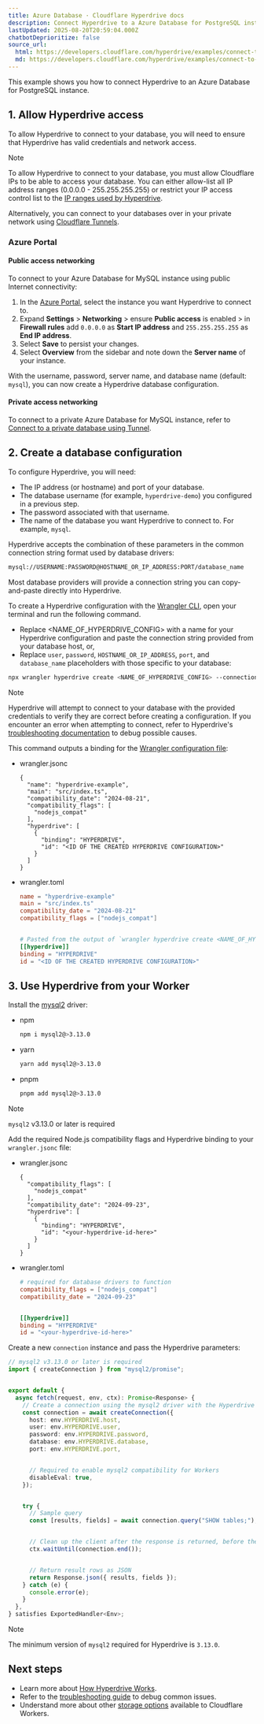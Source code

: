 ```yaml
---
title: Azure Database · Cloudflare Hyperdrive docs
description: Connect Hyperdrive to a Azure Database for PostgreSQL instance.
lastUpdated: 2025-08-20T20:59:04.000Z
chatbotDeprioritize: false
source_url:
  html: https://developers.cloudflare.com/hyperdrive/examples/connect-to-mysql/mysql-database-providers/azure/
  md: https://developers.cloudflare.com/hyperdrive/examples/connect-to-mysql/mysql-database-providers/azure/index.md
---
```


This example shows you how to connect Hyperdrive to an Azure Database for PostgreSQL instance.

## 1. Allow Hyperdrive access

To allow Hyperdrive to connect to your database, you will need to ensure that Hyperdrive has valid credentials and network access.

Note

To allow Hyperdrive to connect to your database, you must allow Cloudflare IPs to be able to access your database. You can either allow-list all IP address ranges (0.0.0.0 - 255.255.255.255) or restrict your IP access control list to the [IP ranges used by Hyperdrive](https://developers.cloudflare.com/hyperdrive/configuration/firewall-and-networking-configuration/).

Alternatively, you can connect to your databases over in your private network using [Cloudflare Tunnels](https://developers.cloudflare.com/hyperdrive/configuration/connect-to-private-database/).

### Azure Portal

#### Public access networking

To connect to your Azure Database for MySQL instance using public Internet connectivity:

1. In the [Azure Portal](https://portal.azure.com/), select the instance you want Hyperdrive to connect to.
2. Expand **Settings** > **Networking** > ensure **Public access** is enabled > in **Firewall rules** add `0.0.0.0` as **Start IP address** and `255.255.255.255` as **End IP address**.
3. Select **Save** to persist your changes.
4. Select **Overview** from the sidebar and note down the **Server name** of your instance.

With the username, password, server name, and database name (default: `mysql`), you can now create a Hyperdrive database configuration.

#### Private access networking

To connect to a private Azure Database for MySQL instance, refer to [Connect to a private database using Tunnel](https://developers.cloudflare.com/hyperdrive/configuration/connect-to-private-database/).

## 2. Create a database configuration

To configure Hyperdrive, you will need:

* The IP address (or hostname) and port of your database.
* The database username (for example, `hyperdrive-demo`) you configured in a previous step.
* The password associated with that username.
* The name of the database you want Hyperdrive to connect to. For example, `mysql`.

Hyperdrive accepts the combination of these parameters in the common connection string format used by database drivers:

```txt
mysql://USERNAME:PASSWORD@HOSTNAME_OR_IP_ADDRESS:PORT/database_name
```

Most database providers will provide a connection string you can copy-and-paste directly into Hyperdrive.

To create a Hyperdrive configuration with the [Wrangler CLI](https://developers.cloudflare.com/workers/wrangler/install-and-update/), open your terminal and run the following command.

* Replace \<NAME\_OF\_HYPERDRIVE\_CONFIG> with a name for your Hyperdrive configuration and paste the connection string provided from your database host, or,
* Replace `user`, `password`, `HOSTNAME_OR_IP_ADDRESS`, `port`, and `database_name` placeholders with those specific to your database:

```sh
npx wrangler hyperdrive create <NAME_OF_HYPERDRIVE_CONFIG> --connection-string="mysql://user:password@HOSTNAME_OR_IP_ADDRESS:PORT/database_name"
```

Note

Hyperdrive will attempt to connect to your database with the provided credentials to verify they are correct before creating a configuration. If you encounter an error when attempting to connect, refer to Hyperdrive's [troubleshooting documentation](https://developers.cloudflare.com/hyperdrive/observability/troubleshooting/) to debug possible causes.

This command outputs a binding for the [Wrangler configuration file](https://developers.cloudflare.com/workers/wrangler/configuration/):

* wrangler.jsonc

  ```jsonc
  {
    "name": "hyperdrive-example",
    "main": "src/index.ts",
    "compatibility_date": "2024-08-21",
    "compatibility_flags": [
      "nodejs_compat"
    ],
    "hyperdrive": [
      {
        "binding": "HYPERDRIVE",
        "id": "<ID OF THE CREATED HYPERDRIVE CONFIGURATION>"
      }
    ]
  }
  ```

* wrangler.toml

  ```toml
  name = "hyperdrive-example"
  main = "src/index.ts"
  compatibility_date = "2024-08-21"
  compatibility_flags = ["nodejs_compat"]


  # Pasted from the output of `wrangler hyperdrive create <NAME_OF_HYPERDRIVE_CONFIG> --connection-string=[...]` above.
  [[hyperdrive]]
  binding = "HYPERDRIVE"
  id = "<ID OF THE CREATED HYPERDRIVE CONFIGURATION>"
  ```

## 3. Use Hyperdrive from your Worker

Install the [mysql2](https://github.com/sidorares/node-mysql2) driver:

* npm

  ```sh
  npm i mysql2@>3.13.0
  ```

* yarn

  ```sh
  yarn add mysql2@>3.13.0
  ```

* pnpm

  ```sh
  pnpm add mysql2@>3.13.0
  ```

Note

`mysql2` v3.13.0 or later is required

Add the required Node.js compatibility flags and Hyperdrive binding to your `wrangler.jsonc` file:

* wrangler.jsonc

  ```jsonc
  {
    "compatibility_flags": [
      "nodejs_compat"
    ],
    "compatibility_date": "2024-09-23",
    "hyperdrive": [
      {
        "binding": "HYPERDRIVE",
        "id": "<your-hyperdrive-id-here>"
      }
    ]
  }
  ```

* wrangler.toml

  ```toml
  # required for database drivers to function
  compatibility_flags = ["nodejs_compat"]
  compatibility_date = "2024-09-23"


  [[hyperdrive]]
  binding = "HYPERDRIVE"
  id = "<your-hyperdrive-id-here>"
  ```

Create a new `connection` instance and pass the Hyperdrive parameters:

```ts
// mysql2 v3.13.0 or later is required
import { createConnection } from "mysql2/promise";


export default {
  async fetch(request, env, ctx): Promise<Response> {
    // Create a connection using the mysql2 driver with the Hyperdrive credentials (only accessible from your Worker).
    const connection = await createConnection({
      host: env.HYPERDRIVE.host,
      user: env.HYPERDRIVE.user,
      password: env.HYPERDRIVE.password,
      database: env.HYPERDRIVE.database,
      port: env.HYPERDRIVE.port,


      // Required to enable mysql2 compatibility for Workers
      disableEval: true,
    });


    try {
      // Sample query
      const [results, fields] = await connection.query("SHOW tables;");


      // Clean up the client after the response is returned, before the Worker is killed
      ctx.waitUntil(connection.end());


      // Return result rows as JSON
      return Response.json({ results, fields });
    } catch (e) {
      console.error(e);
    }
  },
} satisfies ExportedHandler<Env>;
```

Note

The minimum version of `mysql2` required for Hyperdrive is `3.13.0`.

## Next steps

* Learn more about [How Hyperdrive Works](https://developers.cloudflare.com/hyperdrive/configuration/how-hyperdrive-works/).
* Refer to the [troubleshooting guide](https://developers.cloudflare.com/hyperdrive/observability/troubleshooting/) to debug common issues.
* Understand more about other [storage options](https://developers.cloudflare.com/workers/platform/storage-options/) available to Cloudflare Workers.
